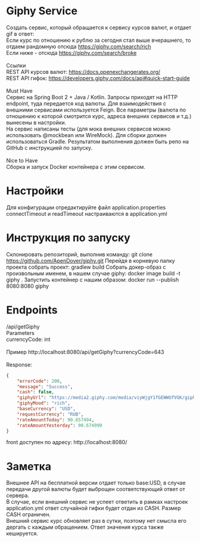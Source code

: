 # Giphy Service
Создать сервис, который обращается к сервису курсов валют, и отдает gif в ответ:<br>
Если курс по отношению к рублю за сегодня стал выше вчерашнего, то отдаем рандомную отсюда https://giphy.com/search/rich <br>
Если ниже - отсюда https://giphy.com/search/broke <br>
<br>Ссылки<br>
REST API курсов валют: https://docs.openexchangerates.org/ <br>
REST API гифок: https://developers.giphy.com/docs/api#quick-start-guide
<br><br>
Must Have
<br>
Сервис на Spring Boot 2 + Java / Kotlin. Запросы приходят на HTTP endpoint, туда передается код валюты.
Для взаимодействия с внешними сервисами используется Feign. Все параметры (валюта по отношению к которой смотрится курс, адреса внешних сервисов и т.д.) вынесены в настройки.
<br>
На сервис написаны тесты (для мока внешних сервисов можно использовать @mockbean или WireMock). Для сборки должен использоваться Gradle. Результатом выполнения должен быть репо на GitHub с инструкцией по запуску.
<br><br>Nice to Have<br>
Сборка и запуск Docker контейнера с этим сервисом.

# Настройки

Для конфигурации отредактируйте файл application.properties
connectTimeout и readTimeout настраиваются в application.yml

# Инструкция по запуску

Склонировать репозиторий, выполнив команду:
git clone https://github.com/ApenDover/giphy.git
Перейдя в корневую папку проекта собрать проект:
gradlew build
Собрать докер-образ с произвольным именем, в нашем случае giphy:
docker image build -t giphy .
Запустить контейнер с нашим образом:
docker run --publish 8080:8080 giphy

# Endpoints

/api/getGiphy
<br>
Parameters
<br>
currencyCode: int
<br><br>
Пример
http://localhost:8080/api/getGiphy?currencyCode=643
<br>
<br>
Response:

```json
{
    "errorCode": 200,
    "message": "Success",
    "cash": false,
    "giphyUrl": "https://media2.giphy.com/media/viyWjgY1fGEWWUfVGK/giphy-downsized-medium.gif?cid=6a3f003c2aa1c903fbde3923ec428c46a9447ebc37e70762&ep=v1_gifs_random&rid=giphy-downsized-medium.gif&ct=g",
    "giphyMood": "rich",
    "baseCurrency": "USD",
    "requestCurrency": "RUB",
    "rateAmountToday": 90.657494,
    "rateAmountYesterday": 90.674999
}
```

front доступен по адресу:
http://localhost:8080/

# Заметка

Внешнее API на бесплатной версии отдает только base:USD, в случае передачи другой валюты будет выброщен соответствующий ответ от сервера.<br>
В случае, если внешний сервис не успеет ответить в рамках настроек application.yml ответ случайной гифки будет отдан из CASH. Размер CASH ограничен.<br>
Внешний сервис курс обновляет раз в сутки, поэтому нет смысла его дергать с каждым обращением. Ответ значения курса также кешируется.

